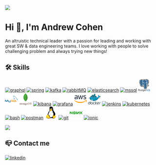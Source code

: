 
<a href="https://github.com/andrew-j-cohen" target="_blank">
<img height="200" align="center" src="https://github-readme-stats.vercel.app/api?username=andrew-j-cohen&count_private=true&theme=radical" />
</a>

<h1>Hi 👋, I'm Andrew Cohen</h1>

<p>An altruistic technical leader with a passion for leading and working with great SW & data engineering teams. I love working with people to solve challenging problem and always trying new things!</p>

<h2>🛠 Skills</h2>
<p>

<a target="_blank" href="https://graphql.org" target="_blank" style="display: inline-block;">
<img src="https://raw.githubusercontent.com/danielcranney/readme-generator/main/public/icons/skills/graphql-colored.svg" alt="graphql" width="42" height="42" />
</a>


<a target="_blank" href="https://spring.io/" target="_blank" style="display: inline-block;">
<img src="https://www.vectorlogo.zone/logos/springio/springio-icon.svg" alt="spring" width="42" height="42" />
</a>


<a target="_blank" href="https://kafka.apache.org/" target="_blank" style="display: inline-block;">
<img src="https://www.vectorlogo.zone/logos/apache_kafka/apache_kafka-icon.svg" alt="kafka" width="42" height="42" />
</a>


<a target="_blank" href="https://www.rabbitmq.com" target="_blank" style="display: inline-block;">
<img src="https://www.vectorlogo.zone/logos/rabbitmq/rabbitmq-icon.svg" alt="rabbitMQ" width="42" height="42" />
</a>


<a target="_blank" href="https://www.elastic.co" target="_blank" style="display: inline-block;">
<img src="https://www.vectorlogo.zone/logos/elastic/elastic-icon.svg" alt="elasticsearch" width="42" height="42" />
</a>


<a target="_blank" href="https://www.microsoft.com/en-us/sql-server" target="_blank" style="display: inline-block;">
<img src="https://www.svgrepo.com/show/303229/microsoft-sql-server-logo.svg" alt="mssql" width="42" height="42" />
</a>


<a target="_blank" href="https://www.postgresql.org" target="_blank" style="display: inline-block;">
<img src="https://raw.githubusercontent.com/devicons/devicon/master/icons/postgresql/postgresql-original-wordmark.svg" alt="postgresql" width="42" height="42" />
</a>


<a target="_blank" href="https://www.mysql.com/" target="_blank" style="display: inline-block;">
<img src="https://raw.githubusercontent.com/devicons/devicon/master/icons/mysql/mysql-original-wordmark.svg" alt="mysql" width="42" height="42" />
</a>


<a target="_blank" href="https://www.mongodb.com/" target="_blank" style="display: inline-block;">
<img src="https://raw.githubusercontent.com/devicons/devicon/master/icons/mongodb/mongodb-original-wordmark.svg" alt="mongodb" width="42" height="42" />
</a>


<a target="_blank" href="https://www.elastic.co/kibana" target="_blank" style="display: inline-block;">
<img src="https://www.vectorlogo.zone/logos/elasticco_kibana/elasticco_kibana-icon.svg" alt="kibana" width="42" height="42" />
</a>


<a target="_blank" href="https://grafana.com" target="_blank" style="display: inline-block;">
<img src="https://www.vectorlogo.zone/logos/grafana/grafana-icon.svg" alt="grafana" width="42" height="42" />
</a>


<a target="_blank" href="https://aws.amazon.com" target="_blank" style="display: inline-block;">
<img src="https://raw.githubusercontent.com/devicons/devicon/master/icons/amazonwebservices/amazonwebservices-original-wordmark.svg" alt="aws" width="42" height="42" />
</a>


<a target="_blank" href="https://www.docker.com/" target="_blank" style="display: inline-block;">
<img src="https://raw.githubusercontent.com/devicons/devicon/master/icons/docker/docker-original-wordmark.svg" alt="docker" width="42" height="42" />
</a>


<a target="_blank" href="https://www.jenkins.io" target="_blank" style="display: inline-block;">
<img src="https://www.vectorlogo.zone/logos/jenkins/jenkins-icon.svg" alt="jenkins" width="42" height="42" />
</a>


<a target="_blank" href="https://kubernetes.io" target="_blank" style="display: inline-block;">
<img src="https://www.vectorlogo.zone/logos/kubernetes/kubernetes-icon.svg" alt="kubernetes" width="42" height="42" />
</a>


<a target="_blank" href="https://www.gnu.org/software/bash/" target="_blank" style="display: inline-block;">
<img src="https://www.vectorlogo.zone/logos/gnu_bash/gnu_bash-icon.svg" alt="bash" width="42" height="42" />
</a>


<a target="_blank" href="https://postman.com" target="_blank" style="display: inline-block;">
<img src="https://www.vectorlogo.zone/logos/getpostman/getpostman-icon.svg" alt="postman" width="42" height="42" />
</a>


<a target="_blank" href="https://www.linux.org/" target="_blank" style="display: inline-block;">
<img src="https://raw.githubusercontent.com/devicons/devicon/master/icons/linux/linux-original.svg" alt="linux" width="42" height="42" />
</a>


<a target="_blank" href="https://git-scm.com/" target="_blank" style="display: inline-block;">
<img src="https://www.vectorlogo.zone/logos/git-scm/git-scm-icon.svg" alt="git" width="42" height="42" />
</a>


<a target="_blank" href="https://www.nginx.com" target="_blank" style="display: inline-block;">
<img src="https://raw.githubusercontent.com/devicons/devicon/master/icons/nginx/nginx-original.svg" alt="nginx" width="42" height="42" />
</a>


<a target="_blank" href="https://ionicframework.com" target="_blank" style="display: inline-block;">
<img src="https://upload.wikimedia.org/wikipedia/commons/d/d1/Ionic_Logo.svg" alt="ionic" width="42" height="42" />
</a>

</p>

<a href="https://github.com/andrew-j-cohen" target="_blank">
<img height="200" align="center" src="https://github-readme-stats-one-mu-82.vercel.app/api/top-langs/?username=andrew-j-cohen&layout=compact&langs_count=8&bg_color=ffffff#gh-light-mode-only" />
</a>

<h2>📪 Contact me</h2>
<p>
<a target="_blank" href="http://www.linkedin.com/in/software-hero" target="_blank" style="display: inline-block;">
<img src="https://img.shields.io/badge/linkedin-logo?style=for-the-badge&logo=linkedin&logoColor=white&color=%230a77b6" alt="linkedin" />
</a>

</p>
